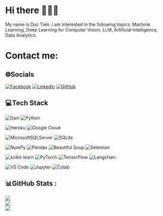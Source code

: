 # Hi there 👋👋👋
My name is Duc Tien. I am interested in the following topics: Machine Learning, Deep Learning for Computer Vision, LLM, Artificial Intelligence, Data Analytics.<br>

# Contact me:

## 🌐Socials
[![Facebook](https://img.shields.io/badge/Facebook-%231877F2.svg?logo=Facebook&logoColor=white)](https://www.facebook.com/LeVanDucTien77/) [![LinkedIn](https://img.shields.io/badge/LinkedIn-%230077B5.svg?logo=linkedin&logoColor=white)](https://www.linkedin.com/in/đức-tiến-2301a1283/) [![GitHub](https://img.shields.io/badge/Git-hub-white)](https://github.com/GinnTers)

## 💻Tech Stack
![Dart](https://img.shields.io/badge/dart-%230175C2.svg?style=plastic&logo=dart&logoColor=white) ![Python](https://img.shields.io/badge/python-3670A0?style=plastic&logo=python&logoColor=ffdd54) 

![Heroku](https://img.shields.io/badge/heroku-%23430098.svg?style=plastic&logo=heroku&logoColor=white) ![Google Cloud](https://img.shields.io/badge/Google%20Cloud-%234285F4.svg?style=plastic&logo=google-cloud&logoColor=white)

![MicrosoftSQLServer](https://img.shields.io/badge/Microsoft%20SQL%20Sever-CC2927?style=plastic&logo=microsoft%20sql%20server&logoColor=white) ![SQLite](https://img.shields.io/badge/sqlite-%2307405e.svg?style=plastic&logo=sqlite&logoColor=white)

![NumPy](https://img.shields.io/badge/numpy-%23013243.svg?style=plastic&logo=numpy&logoColor=white) ![Pandas](https://img.shields.io/badge/pandas-%23150458.svg?style=plastic&logo=pandas&logoColor=white) ![Beautiful Soup](https://img.shields.io/badge/Beautifulsoup-lightgray?style=plastic) ![Selenium](https://img.shields.io/badge/-selenium-CB02A?style=plastic&logo=selenium&logoColor=white)

![scikit-learn](https://img.shields.io/badge/scikit--learn-%23F7931E.svg?style=plastic&logo=scikit-learn&logoColor=white) ![PyTorch](https://img.shields.io/badge/PyTorch-%23EE4C2C.svg?style=plastic&logo=PyTorch&logoColor=white) ![TensorFlow](https://img.shields.io/badge/TensorFlow-%23FF6F00.svg?style=plastic&logo=TensorFlow&logoColor=white) ![Langchain](https://img.shields.io/badge/lang--chain-00CED1?style=plastic)


![VS Code](https://img.shields.io/badge/Visual_Studio_Code-blue?style=plastic) ![Jupyter](https://img.shields.io/badge/Jupyter-orange?style=plastic) ![Colab](https://img.shields.io/badge/Colab-lightgray?style=plastic)

## 📊GitHub Stats :
![](https://github-readme-stats.vercel.app/api?username=GinnTers&theme=merko&hide_border=false&include_all_commits=false&count_private=false&rank_icon=github&hide=prs,issues,contribs&show_icons=true)<br/>
![](https://github-readme-streak-stats.herokuapp.com/?user=GinnTers&theme=merko&hide_border=false)<br/>
![](https://github-readme-stats.vercel.app/api/top-langs/?username=GinnTers&theme=merko&hide_border=false&include_all_commits=false&count_private=false&layout=compact)

